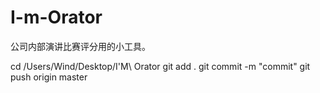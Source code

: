 # I-m-Orator


公司内部演讲比赛评分用的小工具。

cd /Users/Wind/Desktop/I\'M\ Orator 
git add .
git commit -m "commit"
git push origin master